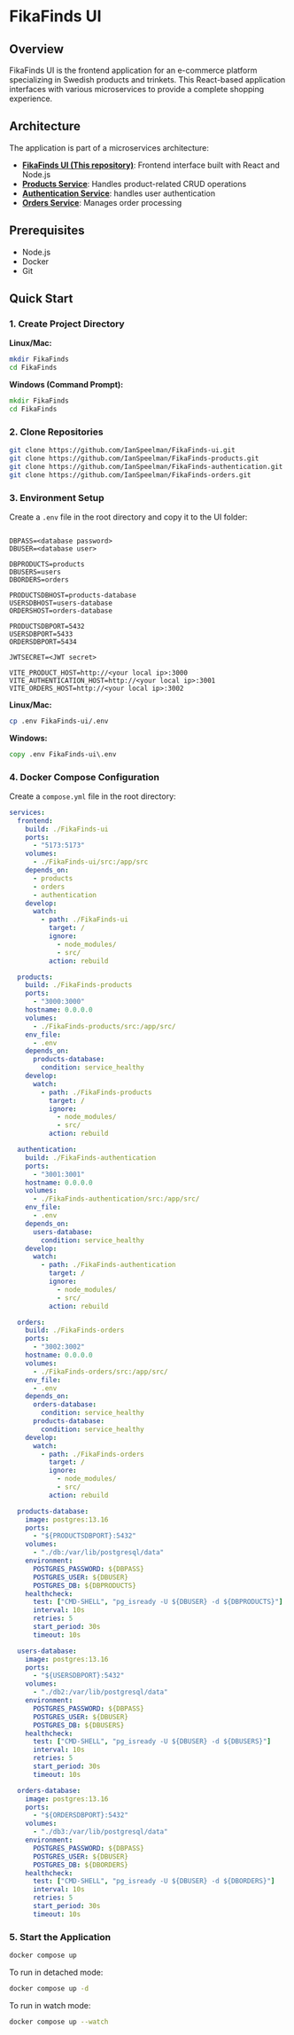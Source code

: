 # FikaFinds UI

## Overview

FikaFinds UI is the frontend application for an e-commerce platform specializing in Swedish products and trinkets. This React-based application interfaces with various microservices to provide a complete shopping experience.

## Architecture

The application is part of a microservices architecture:

- [**FikaFinds UI (This repository)**](https://github.com/IanSpeelman/FikaFinds-ui): Frontend interface built with React and Node.js
- [**Products Service**](https://github.com/IanSpeelman/FikaFinds-products): Handles product-related CRUD operations
- [**Authentication Service**](https://github.com/IanSpeelman/FikaFinds-authentication): handles user authentication
- [**Orders Service**](https://github.com/IanSpeelman/FikaFinds-orders): Manages order processing

## Prerequisites

- Node.js
- Docker
- Git

## Quick Start

### 1. Create Project Directory

**Linux/Mac:**

```bash
mkdir FikaFinds
cd FikaFinds
```

**Windows (Command Prompt):**

```cmd
mkdir FikaFinds
cd FikaFinds
```

### 2. Clone Repositories

```bash
git clone https://github.com/IanSpeelman/FikaFinds-ui.git
git clone https://github.com/IanSpeelman/FikaFinds-products.git
git clone https://github.com/IanSpeelman/FikaFinds-authentication.git
git clone https://github.com/IanSpeelman/FikaFinds-orders.git
```

### 3. Environment Setup

Create a `.env` file in the root directory and copy it to the UI folder:

```env

DBPASS=<database password>
DBUSER=<database user>

DBPRODUCTS=products
DBUSERS=users
DBORDERS=orders

PRODUCTSDBHOST=products-database
USERSDBHOST=users-database
ORDERSHOST=orders-database

PRODUCTSDBPORT=5432
USERSDBPORT=5433
ORDERSDBPORT=5434

JWTSECRET=<JWT secret>

VITE_PRODUCT_HOST=http://<your local ip>:3000
VITE_AUTHENTICATION_HOST=http://<your local ip>:3001
VITE_ORDERS_HOST=http://<your local ip>:3002
```

**Linux/Mac:**

```bash
cp .env FikaFinds-ui/.env
```

**Windows:**

```cmd
copy .env FikaFinds-ui\.env
```

### 4. Docker Compose Configuration

Create a `compose.yml` file in the root directory:

```yaml
services:
  frontend:
    build: ./FikaFinds-ui
    ports:
      - "5173:5173"
    volumes:
      - ./FikaFinds-ui/src:/app/src
    depends_on:
      - products
      - orders
      - authentication
    develop:
      watch:
        - path: ./FikaFinds-ui
          target: /
          ignore:
            - node_modules/
            - src/
          action: rebuild

  products:
    build: ./FikaFinds-products
    ports:
      - "3000:3000"
    hostname: 0.0.0.0
    volumes:
      - ./FikaFinds-products/src:/app/src/
    env_file:
      - .env
    depends_on:
      products-database:
        condition: service_healthy
    develop:
      watch:
        - path: ./FikaFinds-products
          target: /
          ignore:
            - node_modules/
            - src/
          action: rebuild

  authentication:
    build: ./FikaFinds-authentication
    ports:
      - "3001:3001"
    hostname: 0.0.0.0
    volumes:
      - ./FikaFinds-authentication/src:/app/src/
    env_file:
      - .env
    depends_on:
      users-database:
        condition: service_healthy
    develop:
      watch:
        - path: ./FikaFinds-authentication
          target: /
          ignore:
            - node_modules/
            - src/
          action: rebuild

  orders:
    build: ./FikaFinds-orders
    ports:
      - "3002:3002"
    hostname: 0.0.0.0
    volumes:
      - ./FikaFinds-orders/src:/app/src/
    env_file:
      - .env
    depends_on:
      orders-database:
        condition: service_healthy
      products-database:
        condition: service_healthy
    develop:
      watch:
        - path: ./FikaFinds-orders
          target: /
          ignore:
            - node_modules/
            - src/
          action: rebuild

  products-database:
    image: postgres:13.16
    ports:
      - "${PRODUCTSDBPORT}:5432"
    volumes:
      - "./db:/var/lib/postgresql/data"
    environment:
      POSTGRES_PASSWORD: ${DBPASS}
      POSTGRES_USER: ${DBUSER}
      POSTGRES_DB: ${DBPRODUCTS}
    healthcheck:
      test: ["CMD-SHELL", "pg_isready -U ${DBUSER} -d ${DBPRODUCTS}"]
      interval: 10s
      retries: 5
      start_period: 30s
      timeout: 10s

  users-database:
    image: postgres:13.16
    ports:
      - "${USERSDBPORT}:5432"
    volumes:
      - "./db2:/var/lib/postgresql/data"
    environment:
      POSTGRES_PASSWORD: ${DBPASS}
      POSTGRES_USER: ${DBUSER}
      POSTGRES_DB: ${DBUSERS}
    healthcheck:
      test: ["CMD-SHELL", "pg_isready -U ${DBUSER} -d ${DBUSERS}"]
      interval: 10s
      retries: 5
      start_period: 30s
      timeout: 10s

  orders-database:
    image: postgres:13.16
    ports:
      - "${ORDERSDBPORT}:5432"
    volumes:
      - "./db3:/var/lib/postgresql/data"
    environment:
      POSTGRES_PASSWORD: ${DBPASS}
      POSTGRES_USER: ${DBUSER}
      POSTGRES_DB: ${DBORDERS}
    healthcheck:
      test: ["CMD-SHELL", "pg_isready -U ${DBUSER} -d ${DBORDERS}"]
      interval: 10s
      retries: 5
      start_period: 30s
      timeout: 10s
```

### 5. Start the Application

```bash
docker compose up
```

To run in detached mode:

```bash
docker compose up -d
```

To run in watch mode:

```bash
docker compose up --watch
```
